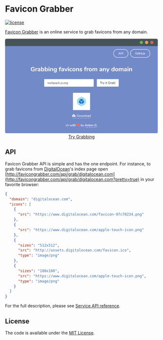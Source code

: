 # Favicon Grabber

[![license](https://img.shields.io/dub/l/vibe-d.svg?style=flat-square)](LICENSE)

[Favicon Grabber](http://favicongrabber.com/) is an online service to grab favicons from any domain.

<p align="center">
  <a href="http://favicongrabber.com/" target="_blank">
    <img src="favicongrabber.png" width="800px">
    <br>
    Try Grabbing
  </a>  
</p>

## API

Favicon Grabber API is simple and has the one endpoint. For instance, to grab favicons from [DigitalOcean](https://digitalocean.com/)'s index page open [http://favicongrabber.com/api/grab/digitalocean.com](http://favicongrabber.com/api/grab/digitalocean.com?pretty=true) in your favorite browser:

```json
{
  "domain": "digitalocean.com",
  "icons": [
    {
      "src": "https://www.digitalocean.com/favicon-97c70234.png"
    },
    {
      "src": "https://www.digitalocean.com/apple-touch-icon.png"
    },
    {
      "sizes": "512x512",
      "src": "http://assets.digitalocean.com/favicon.ico",
      "type": "image/png"
    },
    {
      "sizes": "180x180",
      "src": "https://www.digitalocean.com/apple-touch-icon.png",
      "type": "image/png"
    }
  ]
}
```

For the full description, please see [Service API reference](docs/API.md).

## License
  
The code is available under the [MIT License](LICENSE).
